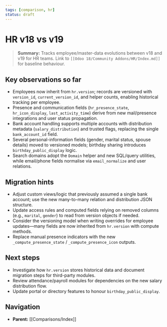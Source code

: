 ```yaml
---
tags: [comparison, hr]
status: draft
---
```

# HR v18 vs v19

> **Summary:** Tracks employee/master-data evolutions between v18 and v19 for HR teams. Link to `[[Odoo 18/Community Addons/HR/Index.md]]` for baseline behaviour.

## Key observations so far
- Employees now inherit from `hr.version`; records are versioned with `version_id`, `current_version_id`, and helper counts, enabling historical tracking per employee.
- Presence and communication fields (`hr_presence_state`, `hr_icon_display`, `last_activity_time`) derive from new mail/presence integrations and user status propagation.
- Bank account handling supports multiple accounts with distribution metadata (`salary_distribution`) and trusted flags, replacing the single `bank_account_id` field.
- Several personal-information fields (gender, marital status, spouse details) moved to versioned models; birthday sharing introduces `birthday_public_display` logic.
- Search domains adopt the `Domain` helper and new SQL/query utilities, while email/phone fields normalise via `email_normalize` and user relations.

## Migration hints
- Adjust custom views/logic that previously assumed a single bank account; use the new many-to-many relation and distribution JSON structure.
- Update access rules and computed fields relying on removed columns (e.g., `marital`, `gender`) to read from version objects if needed.
- Consider the versioning model when writing overrides for employee updates—many fields are now inherited from `hr.version` with compute methods.
- Replace manual presence indicators with the new `_compute_presence_state` / `_compute_presence_icon` outputs.

## Next steps
- Investigate how `hr.version` stores historical data and document migration steps for third-party modules.
- Review attendance/payroll modules for dependencies on the new salary distribution flow.
- Update portal or directory features to honour `birthday_public_display`.


## Navigation
- **Parent:** [[Comparisons/Index]]
